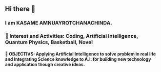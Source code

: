 ## Hi there 👋

### I am KASAME AMNUAYROTCHANACHINDA.
###  🤔 Interest and Activities: Coding, Artificial Intelligence, Quantum Physics, Basketball, Novel
#### 🌱 OBJECTIVS: Applying Artificial Intelligence to solve problem in real life and Integrating Science knowledge to A.I. for building new technology and application though creative ideas.

<!--
**kasame62/kasame62** is a ✨ _special_ ✨ repository because its `README.md` (this file) appears on your GitHub profile.

Here are some ideas to get you started:

- 🔭 I’m currently working on ...
- 🌱 I’m currently learning ...
- 👯 I’m looking to collaborate on ...
- 🤔 I’m looking for help with ...
- 💬 Ask me about ...
- 📫 How to reach me: ...
- 😄 Pronouns: ...
- ⚡ Fun fact: ...
-->
